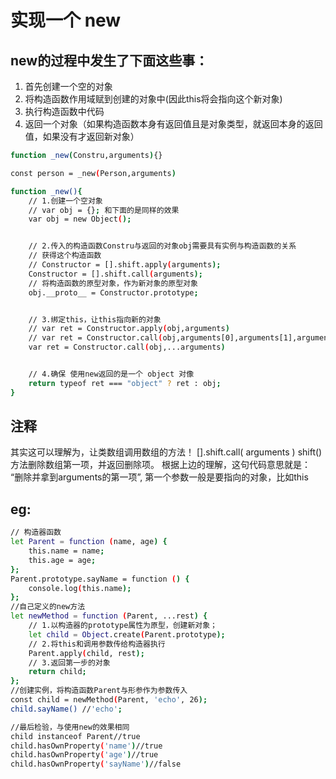 # 实现一个 new

## new的过程中发生了下面这些事：

1. 首先创建一个空的对象
2. 将构造函数作用域赋到创建的对象中(因此this将会指向这个新对象)
3. 执行构造函数中代码
4. 返回一个对象（如果构造函数本身有返回值且是对象类型，就返回本身的返回值，如果没有才返回新对象）

```sh
function _new(Constru,arguments){}

const person = _new(Person,arguments)

function _new(){
    // 1.创建一个空对象
    // var obj = {}; 和下面的是同样的效果
    var obj = new Object();


    // 2.传入的构造函数Constru与返回的对象obj需要具有实例与构造函数的关系
    // 获得这个构造函数
    // Constructor = [].shift.apply(arguments);
    Constructor = [].shift.call(arguments);
    // 将构造函数的原型对象，作为新对象的原型对象
    obj.__proto__ = Constructor.prototype;


    // 3.绑定this，让this指向新的对象
    // var ret = Constructor.apply(obj,arguments)
    // var ret = Constructor.call(obj,arguments[0],arguments[1],arguments[2])
    var ret = Constructor.call(obj,...arguments)


    // 4.确保 使用new返回的是一个 object 对像
    return typeof ret === "object" ? ret : obj;
}
```

## 注释
其实这可以理解为，让类数组调用数组的方法！
[].shift.call( arguments )
shift() 方法删除数组第一项，并返回删除项。
根据上边的理解，这句代码意思就是： “删除并拿到arguments的第一项”,  第一个参数一般是要指向的对象，比如this

## eg:
```sh
// 构造器函数
let Parent = function (name, age) {
    this.name = name;
    this.age = age;
};
Parent.prototype.sayName = function () {
    console.log(this.name);
};
//自己定义的new方法
let newMethod = function (Parent, ...rest) {
    // 1.以构造器的prototype属性为原型，创建新对象；
    let child = Object.create(Parent.prototype);
    // 2.将this和调用参数传给构造器执行
    Parent.apply(child, rest);
    // 3.返回第一步的对象
    return child;
};
//创建实例，将构造函数Parent与形参作为参数传入
const child = newMethod(Parent, 'echo', 26);
child.sayName() //'echo';

//最后检验，与使用new的效果相同
child instanceof Parent//true
child.hasOwnProperty('name')//true
child.hasOwnProperty('age')//true
child.hasOwnProperty('sayName')//false
```